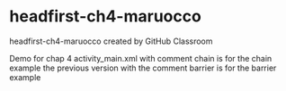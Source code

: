 # headfirst-ch4-maruocco
headfirst-ch4-maruocco created by GitHub Classroom

Demo for chap 4
activity_main.xml with comment chain is for the chain example
the previous version with the comment barrier is for the barrier example

